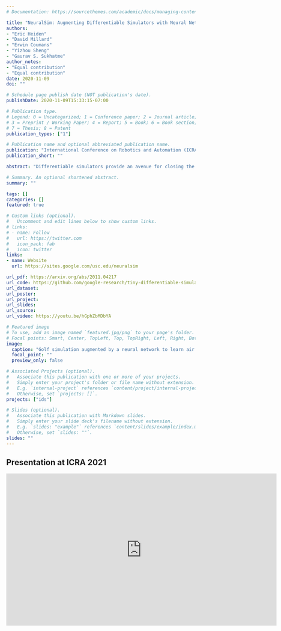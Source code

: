 ```yaml
---
# Documentation: https://sourcethemes.com/academic/docs/managing-content/

title: "NeuralSim: Augmenting Differentiable Simulators with Neural Networks"
authors:
- "Eric Heiden"
- "David Millard"
- "Erwin Coumans"
- "Yizhou Sheng"
- "Gaurav S. Sukhatme"
author_notes:
- "Equal contribution"
- "Equal contribution"
date: 2020-11-09
doi: ""

# Schedule page publish date (NOT publication's date).
publishDate: 2020-11-09T15:33:15-07:00

# Publication type.
# Legend: 0 = Uncategorized; 1 = Conference paper; 2 = Journal article;
# 3 = Preprint / Working Paper; 4 = Report; 5 = Book; 6 = Book section;
# 7 = Thesis; 8 = Patent
publication_types: ["1"]

# Publication name and optional abbreviated publication name.
publication: "International Conference on Robotics and Automation (ICRA) 2021"
publication_short: ""

abstract: "Differentiable simulators provide an avenue for closing the sim-to-real gap by enabling the use of efficient, gradient-based optimization algorithms to find the simulation parameters that best fit the observed sensor readings. Nonetheless, these analytical models can only predict the dynamical behavior of systems for which they have been designed. In this work, we study the augmentation of a novel differentiable rigid-body physics engine via neural networks that is able to learn nonlinear relationships between dynamic quantities and can thus learn effects not accounted for in traditional simulators.Such augmentations require less data to train and generalize better compared to entirely data-driven models. Through extensive experiments, we demonstrate the ability of our hybrid simulator to learn complex dynamics involving frictional contacts from real data, as well as match known models of viscous friction, and present an approach for automatically discovering useful augmentations. We show that, besides benefiting dynamics modeling, inserting neural networks can accelerate model-based control architectures. We observe a ten-fold speed-up when replacing the QP solver inside a model-predictive gait controller for quadruped robots with a neural network, allowing us to significantly improve control delays as we demonstrate in real-hardware experiments."

# Summary. An optional shortened abstract.
summary: ""

tags: []
categories: []
featured: true

# Custom links (optional).
#   Uncomment and edit lines below to show custom links.
# links:
# - name: Follow
#   url: https://twitter.com
#   icon_pack: fab
#   icon: twitter
links:
- name: Website
  url: https://sites.google.com/usc.edu/neuralsim

url_pdf: https://arxiv.org/abs/2011.04217
url_code: https://github.com/google-research/tiny-differentiable-simulator
url_dataset:
url_poster:
url_project:
url_slides:
url_source:
url_video: https://youtu.be/hGphZbMDbYA

# Featured image
# To use, add an image named `featured.jpg/png` to your page's folder. 
# Focal points: Smart, Center, TopLeft, Top, TopRight, Left, Right, BottomLeft, Bottom, BottomRight.
image:
  caption: "Golf simulation augmented by a neural network to learn air resistance"
  focal_point: ""
  preview_only: false

# Associated Projects (optional).
#   Associate this publication with one or more of your projects.
#   Simply enter your project's folder or file name without extension.
#   E.g. `internal-project` references `content/project/internal-project/index.md`.
#   Otherwise, set `projects: []`.
projects: ["ids"]

# Slides (optional).
#   Associate this publication with Markdown slides.
#   Simply enter your slide deck's filename without extension.
#   E.g. `slides: "example"` references `content/slides/example/index.md`.
#   Otherwise, set `slides: ""`.
slides: ""
---
```


## Presentation at ICRA 2021

<iframe width="720" height="405" src="https://www.youtube.com/embed/fg-UZIE-NEg" title="YouTube video player" frameborder="0" allow="accelerometer; autoplay; clipboard-write; encrypted-media; gyroscope; picture-in-picture" allowfullscreen></iframe>